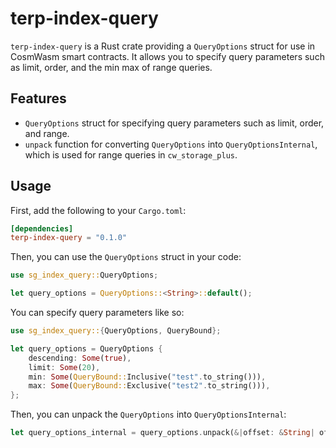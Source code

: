# terp-index-query

`terp-index-query` is a Rust crate providing a `QueryOptions` struct for use in CosmWasm smart contracts.
It allows you to specify query parameters such as limit, order, and the min max of range queries.

## Features

- `QueryOptions` struct for specifying query parameters such as limit, order, and range.
- `unpack` function for converting `QueryOptions` into `QueryOptionsInternal`, which is used for range queries in `cw_storage_plus`.

## Usage

First, add the following to your `Cargo.toml`:

```toml
[dependencies]
terp-index-query = "0.1.0"
```

Then, you can use the `QueryOptions` struct in your code:

```rust
use sg_index_query::QueryOptions;

let query_options = QueryOptions::<String>::default();
```

You can specify query parameters like so:

```rust
use sg_index_query::{QueryOptions, QueryBound};

let query_options = QueryOptions {
    descending: Some(true),
    limit: Some(20),
    min: Some(QueryBound::Inclusive("test".to_string())),
    max: Some(QueryBound::Exclusive("test2".to_string())),
};
```

Then, you can unpack the `QueryOptions` into `QueryOptionsInternal`:

```rust
let query_options_internal = query_options.unpack(&|offset: &String| offset.to_string(), None, None);
```
